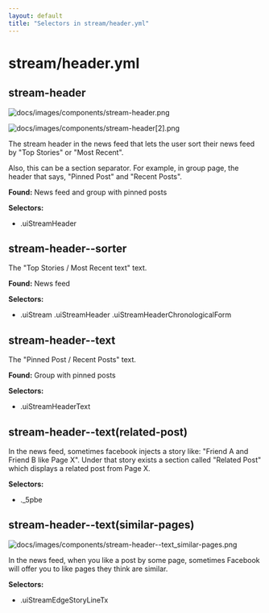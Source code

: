 ```yaml
---
layout: default
title: "Selectors in stream/header.yml"
---
```


# stream/header.yml



## stream-header

![docs/images/components/stream-header.png](https://github.com/dtinth/dark-facebook/blob/dfb2/docs/images/components/stream-header.png?raw=true)

![docs/images/components/stream-header[2].png](https://github.com/dtinth/dark-facebook/blob/dfb2/docs/images/components/stream-header[2].png?raw=true)


The stream header in the news feed
that lets the user sort their news feed by
"Top Stories" or "Most Recent".

Also, this can be a section separator.
For example, in group page, the header that says,
"Pinned Post" and "Recent Posts".


__Found:__ News feed and group with pinned posts

__Selectors:__

 * .uiStreamHeader



## stream-header--sorter

The "Top Stories / Most Recent text" text.

__Found:__ News feed

__Selectors:__

 * .uiStream .uiStreamHeader .uiStreamHeaderChronologicalForm



## stream-header--text

The "Pinned Post / Recent Posts" text.

__Found:__ Group with pinned posts

__Selectors:__

 * .uiStreamHeaderText



## stream-header--text(related-post)


In the news feed,
sometimes facebook injects a story like:
"Friend A and Friend B like Page X".
Under that story exists a section called "Related Post"
which displays a related post from Page X.


__Selectors:__

 * .\_5pbe



## stream-header--text(similar-pages)

![docs/images/components/stream-header--text_similar-pages.png](https://github.com/dtinth/dark-facebook/blob/dfb2/docs/images/components/stream-header--text_similar-pages.png?raw=true)


In the news feed,
when you like a post by some page,
sometimes Facebook will offer you to like pages they think are similar.

__Selectors:__

 * .uiStreamEdgeStoryLineTx

